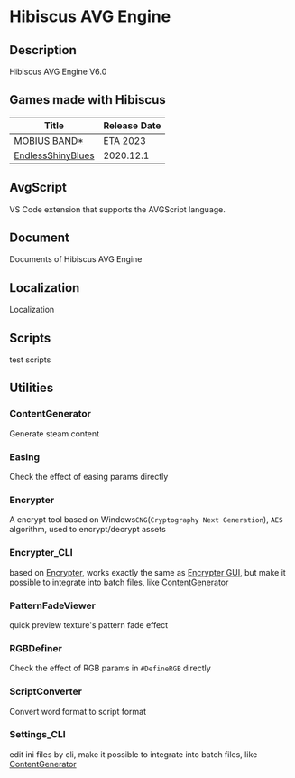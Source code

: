 # Hibiscus AVG Engine

## Description

Hibiscus AVG Engine V6.0

## Games made with Hibiscus

| Title                                                            | Release Date |
| ---------------------------------------------------------------- | ------------ |
| [MOBIUS BAND*](https://store.steampowered.com/app/2123380/)      | ETA 2023     |
| [EndlessShinyBlues](https://store.steampowered.com/app/1315620/) | 2020.12.1    |

## AvgScript

VS Code extension that supports the AVGScript language.

## Document

Documents of Hibiscus AVG Engine

## Localization

Localization

## Scripts

test scripts

## Utilities

### ContentGenerator

Generate steam content

### Easing

Check the effect of easing params directly

### Encrypter

A encrypt tool based on Windows`CNG`(`Cryptography Next Generation`), `AES` algorithm, used to encrypt/decrypt assets

### Encrypter_CLI

based on [Encrypter](https://github.com/defisym/OpenFusionExamples/tree/master/Extensions/Encrypter), works exactly the same as [Encrypter GUI](https://github.com/defisym/HibiscusAVGEngine/tree/main/Utilities/Encrypter), but make it possible to integrate into batch files, like [ContentGenerator](https://github.com/defisym/HibiscusAVGEngine/tree/main/Utilities/ContentGenerator)

### PatternFadeViewer

quick preview texture's pattern fade effect

### RGBDefiner

Check the effect of RGB params in `#DefineRGB` directly

### ScriptConverter

Convert word format to script format

### Settings_CLI

edit ini files by cli, make it possible to integrate into batch files, like [ContentGenerator](https://github.com/defisym/HibiscusAVGEngine/tree/main/Utilities/ContentGenerator)
